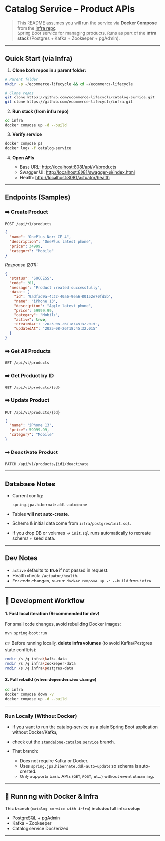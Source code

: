 # Catalog Service – Product APIs 

> This README assumes you will run the service via **Docker Compose** from the [infra repo](https://github.com/ecommerce-lifecycle/infra).  
> Spring Boot service for managing products. Runs as part of the **infra stack** (Postgres + Kafka + Zookeeper + pgAdmin).

---

## Quick Start (via Infra)

1) **Clone both repos in a parent folder:**
```bash
# Parent folder
mkdir -p ~/ecommerce-lifecycle && cd ~/ecommerce-lifecycle

# Clone repos
git clone https://github.com/ecommerce-lifecycle/catalog-service.git
git clone https://github.com/ecommerce-lifecycle/infra.git
````

2. **Run stack (from infra repo)**

```bash
cd infra
docker compose up -d --build
```

3. **Verify service**

```bash
docker compose ps
docker logs -f catalog-service
```

4. **Open APIs**

   * Base URL: [http://localhost:8081/api/v1/products](http://localhost:8081/api/v1/products)
   * Swagger UI: [http://localhost:8081/swagger-ui/index.html](http://localhost:8081/swagger-ui/index.html)
   * Health: [http://localhost:8081/actuator/health](http://localhost:8081/actuator/health)

---

## Endpoints (Samples)

### ➡️ Create Product

`POST /api/v1/products`

```json
{
  "name": "OnePlus Nord CE 4",
  "description": "OnePlus latest phone",
  "price": 34999,
  "category": "Mobile"
}
```

*Response (201):*

```json
{
  "status": "SUCCESS",
  "code": 201,
  "message": "Product created successfully",
  "data": {
    "id": "9adfad9a-4c52-40a6-9ea6-80152e70fd5b",
    "name": "iPhone 13",
    "description": "Apple latest phone",
    "price": 59999.99,
    "category": "Mobile",
    "active": true,
    "createdAt": "2025-08-26T18:45:32.015",
    "updatedAt": "2025-08-26T18:45:32.015"
  }
}
```

### ➡️ Get All Products

`GET /api/v1/products`

### ➡️ Get Product by ID

`GET /api/v1/products/{id}`

### ➡️ Update Product

`PUT /api/v1/products/{id}`

```json
{
  "name": "iPhone 13",
  "price": 59999.99,
  "category": "Mobile"
}
```

### ➡️ Deactivate Product

`PATCH /api/v1/products/{id}/deactivate`

---

## Database Notes

* Current config:

  ```properties
  spring.jpa.hibernate.ddl-auto=none
  ```
* Tables **will not auto-create**.
* Schema & initial data come from `infra/postgres/init.sql`.
* If you drop DB or volumes → `init.sql` runs automatically to recreate schema + seed data.

---

## Dev Notes

* `active` defaults to **true** if not passed in request.
* Health check: `/actuator/health`.
* For code changes, re-run: `docker compose up -d --build` from `infra`.

---

## 🔄 Development Workflow

#### 1. Fast local iteration (Recommended for dev)

For small code changes, avoid rebuilding Docker images:

```bash
mvn spring-boot:run
```

👉 Before running locally, **delete infra volumes** (to avoid Kafka/Postgres state conflicts):

```bash
rmdir /s /q infra\kafka-data
rmdir /s /q infra\zookeeper-data
rmdir /s /q infra\postgres-data
```

#### 2. Full rebuild (when dependencies change)

```bash
cd infra
docker compose down -v
docker compose up -d --build
```

---

### Run Locally (Without Docker)

* If you want to run the catalog-service as a plain Spring Boot application without Docker/Kafka,
* check out the [`standalone-catalog-service`](https://github.com/ecommerce-lifecycle/catalog-service/tree/standalone-catalog-service) branch.

* That branch:
	- Does not require Kafka or Docker.
	- Uses `spring.jpa.hibernate.ddl-auto=update` so schema is auto-created.
	- Only supports basic APIs (`GET`, `POST`, etc.) without event streaming.

---

## 🐳 Running with Docker & Infra

This branch (`catalog-service-with-infra`) includes full infra setup:
- PostgreSQL + pgAdmin
- Kafka + Zookeeper
- Catalog service Dockerized

---
